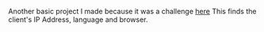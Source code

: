 Another basic project I made because it was a challenge [here](https://www.freecodecamp.org/learn/apis-and-microservices/apis-and-microservices-projects/request-header-parser-microservice)
This finds the client's IP Address, language and browser.
